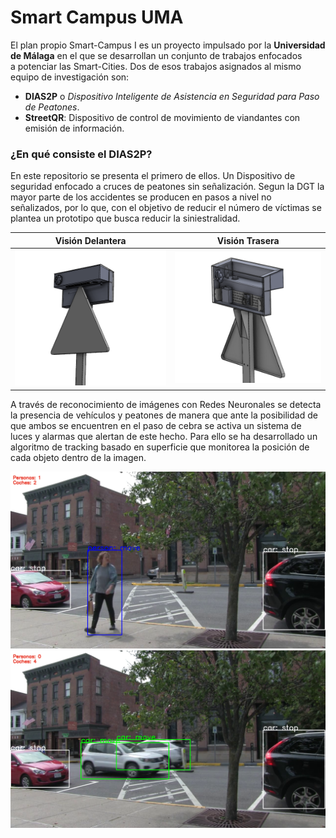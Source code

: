 # Smart Campus UMA

El plan propio Smart-Campus I es un proyecto impulsado por la **Universidad de Málaga**   en el que se desarrollan un conjunto de trabajos enfocados  
a potenciar las Smart-Cities. Dos de esos trabajos asignados al mismo equipo de investigación son:

- **DIAS2P** o *Dispositivo Inteligente de Asistencia en Seguridad para Paso de Peatones*.
- **StreetQR**: Dispositivo de control de movimiento de viandantes con emisión de información.

### ¿En qué consiste el DIAS2P?

En este repositorio se presenta el primero de ellos. Un Dispositivo de seguridad enfocado a cruces de peatones sin señalización.
Segun la DGT la mayor parte de los accidentes se producen en pasos a nivel no señalizados, por lo que, con el objetivo de reducir el número de víctimas
se plantea un prototipo que busca reducir la siniestralidad.

|  Visión Delantera  | Visión Trasera |
|---| --- |
|  ![DIAS2P_2.png](images/Design/DIAS2P_2.png) | ![DIAS2P_1.png](images/Design/DIAS2P_1.png) |



A través de reconocimiento de imágenes con Redes Neuronales se detecta la presencia de vehículos y peatones de manera que ante la posibilidad de
que ambos se encuentren en el paso de cebra se activa un sistema de luces y alarmas que alertan de este hecho. Para ello se ha desarrollado un algoritmo de
tracking basado en superficie que monitorea la posición de cada objeto dentro de la imagen.

![Track_01.png](images/Machine%20Learning/Track_01.png)
![Track_02.png](images/Machine%20Learning/Track_02.png)

